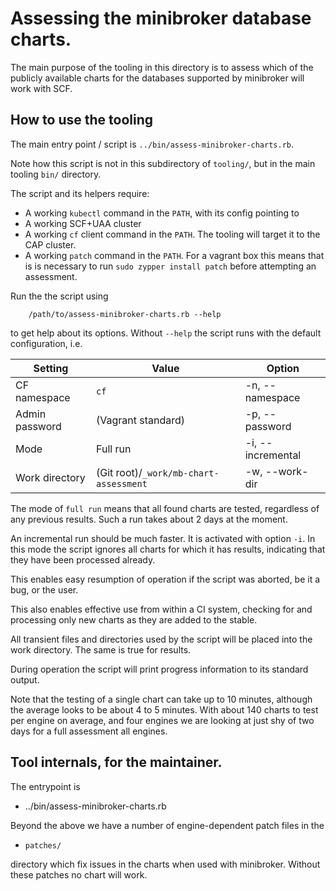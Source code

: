 # Assessing the minibroker database charts.

The main purpose of the tooling in this directory is to assess which
of the publicly available charts for the databases supported by
minibroker will work with SCF.

## How to use the tooling

The main entry point / script is `../bin/assess-minibroker-charts.rb`.

Note how this script is not in this subdirectory of `tooling/`, but in
the main tooling `bin/` directory.

The script and its helpers require:

  - A working `kubectl` command in the `PATH`, with its config
    pointing to
  - A working SCF+UAA cluster
  - A working `cf` client command in the `PATH`. The tooling will
    target it to the CAP cluster.
  - A working `patch` command in the `PATH`. For a vagrant box this
    means that is is necessary to run `sudo zypper install patch`
    before attempting an assessment.

Run the the script using

```
    /path/to/assess-minibroker-charts.rb --help
```

to get help about its options. Without `--help` the script runs with
the default configuration, i.e.

|Setting	|Value			|Option			|
|---		|---			|---			|
|CF namespace	|`cf`			|-n, --namespace	|
|Admin password	|(Vagrant standard)	|-p, --password		|
|Mode		|Full run		|-i, --incremental	|
|Work directory	|(Git root)/`_work/mb-chart-assessment`	|-w, --work-dir		|

The mode of `full run` means that all found charts are tested,
regardless of any previous results. Such a run takes about 2 days at
the moment.

An incremental run should be much faster. It is activated with option
`-i`. In this mode the script ignores all charts for which it has
results, indicating that they have been processed already.

This enables easy resumption of operation if the script was aborted,
be it a bug, or the user.

This also enables effective use from within a CI system, checking for
and processing only new charts as they are added to the stable.

All transient files and directories used by the script will be placed
into the work directory. The same is true for results.

During operation the script will print progress information to its
standard output.

Note that the testing of a single chart can take up to 10 minutes,
although the average looks to be about 4 to 5 minutes. With about 140
charts to test per engine on average, and four engines we are looking
at just shy of two days for a full assessment all engines.

## Tool internals, for the maintainer.

The entrypoint is

  - ../bin/assess-minibroker-charts.rb

Beyond the above we have a number of engine-dependent patch files in
the

  - `patches/`

directory which fix issues in the charts when used with minibroker.
Without these patches no chart will work.
